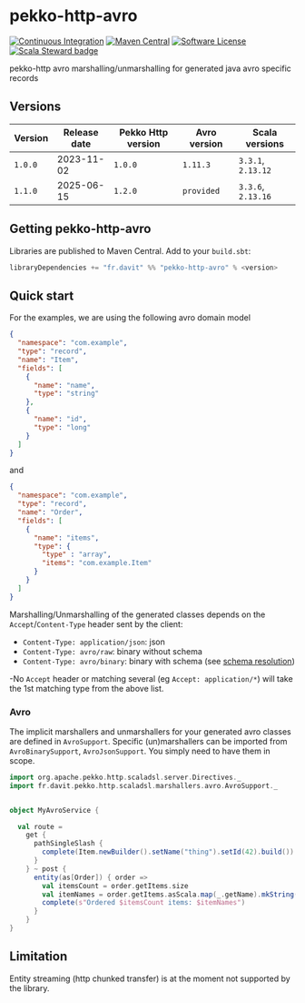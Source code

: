 # pekko-http-avro

[![Continuous Integration](https://github.com/RustedBones/pekko-http-avro/actions/workflows/ci.yml/badge.svg)](https://github.com/RustedBones/pekko-http-avro/actions/workflows/ci.yml)
[![Maven Central](https://maven-badges.herokuapp.com/maven-central/fr.davit/pekko-http-avro_2.13/badge.svg)](https://maven-badges.herokuapp.com/maven-central/fr.davit/pekko-http-avro_2.13)
[![Software License](https://img.shields.io/badge/license-Apache%202-brightgreen.svg?style=flat)](LICENSE)
[![Scala Steward badge](https://img.shields.io/badge/Scala_Steward-helping-blue.svg?style=flat&logo=data:image/png;base64,iVBORw0KGgoAAAANSUhEUgAAAA4AAAAQCAMAAAARSr4IAAAAVFBMVEUAAACHjojlOy5NWlrKzcYRKjGFjIbp293YycuLa3pYY2LSqql4f3pCUFTgSjNodYRmcXUsPD/NTTbjRS+2jomhgnzNc223cGvZS0HaSD0XLjbaSjElhIr+AAAAAXRSTlMAQObYZgAAAHlJREFUCNdNyosOwyAIhWHAQS1Vt7a77/3fcxxdmv0xwmckutAR1nkm4ggbyEcg/wWmlGLDAA3oL50xi6fk5ffZ3E2E3QfZDCcCN2YtbEWZt+Drc6u6rlqv7Uk0LdKqqr5rk2UCRXOk0vmQKGfc94nOJyQjouF9H/wCc9gECEYfONoAAAAASUVORK5CYII=)](https://scala-steward.org)


pekko-http avro  marshalling/unmarshalling for generated java avro specific records


## Versions

| Version | Release date | Pekko Http version | Avro version   | Scala versions     |
|---------|--------------|--------------------|----------------|--------------------|
| `1.0.0` | 2023-11-02   | `1.0.0`            | `1.11.3`       | `3.3.1`, `2.13.12` |
| `1.1.0` | 2025-06-15   | `1.2.0`            | `provided`     | `3.3.6`, `2.13.16` |


## Getting pekko-http-avro

Libraries are published to Maven Central. Add to your `build.sbt`:

```scala
libraryDependencies += "fr.davit" %% "pekko-http-avro" % <version>
```

## Quick start

For the examples, we are using the following avro domain model 

```json
{
  "namespace": "com.example",
  "type": "record",
  "name": "Item",
  "fields": [
    {
      "name": "name",
      "type": "string"
    },
    {
      "name": "id",
      "type": "long"
    }
  ]
}
```
and
```json
{
  "namespace": "com.example",
  "type": "record",
  "name": "Order",
  "fields": [
    {
      "name": "items",
      "type": {
        "type" : "array",
        "items": "com.example.Item"
      }
    }
  ]
}
```

Marshalling/Unmarshalling of the generated classes depends on the `Accept`/`Content-Type` header sent by the client:
- `Content-Type: application/json`: json
- `Content-Type: avro/raw`: binary without schema
- `Content-Type: avro/binary`: binary with schema (see [schema resolution](https://avro.apache.org/docs/1.11.1/specification/#schema-resolution))

-No `Accept` header or matching several (eg `Accept: application/*`) will take the 1st matching type from the above list.

### Avro

The implicit marshallers and unmarshallers for your generated avro classes are defined in 
`AvroSupport`. Specific (un)marshallers can be imported from `AvroBinarySupport`, `AvroJsonSupport`. 
You simply need to have them in scope.

```scala
import org.apache.pekko.http.scaladsl.server.Directives._
import fr.davit.pekko.http.scaladsl.marshallers.avro.AvroSupport._


object MyAvroService {

  val route =
    get {
      pathSingleSlash {
        complete(Item.newBuilder().setName("thing").setId(42).build())
      }
    } ~ post {
      entity(as[Order]) { order =>
        val itemsCount = order.getItems.size
        val itemNames = order.getItems.asScala.map(_.getName).mkString(", ")
        complete(s"Ordered $itemsCount items: $itemNames")
      }
    }
}
```

## Limitation

Entity streaming (http chunked transfer) is at the moment not supported by the library.


